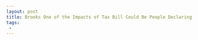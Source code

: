 ```yaml
---
layout: post
title: Brooks One of the Impacts of Tax Bill Could Be People Declaring Themselves as Corporations to Pay Lower Rates
tags:
 -
---
```


